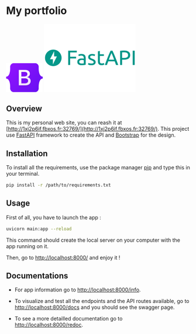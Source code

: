 # My portfolio

<img src="assets/img/logo/bootstrap.png" alt="Bootstrap-logo" width="100"/>
<img src="assets/img/logo/fastapi.png" alt="fastapi-logo" width="250"/> 

## Overview

This is my personal web site, you can reash it at [http://1xj2p6if.fbxos.fr:32769/](http://1xj2p6if.fbxos.fr:32769/).
This project use [FastAPI](https://fastapi.tiangolo.com/) framework to create the API and [Bootstrap](https://getbootstrap.com/) for the design. 

## Installation

To install all the requirements, use the package manager [pip](https://pip.pypa.io/en/stable/) and type this in your terminal.

```bash
pip install -r /path/to/requirements.txt
```

## Usage

First of all, you have to launch the app :
```bash
uvicorn main:app --reload
```

This command should create the local server on your computer with the app running on it.

Then, go to [http://localhost:8000/](http://localhost:8000/) and enjoy it !

## Documentations

- For app information go to [http://localhost:8000/info](http://localhost:8000/info).

- To visualize and test all the endpoints and the API routes available, go to [http://localhost:8000/docs](http://localhost:8000/docs) and you should see the swagger page.

- To see a more detailled documentation go to [http://localhost:8000/redoc](http://localhost:8000/redoc).